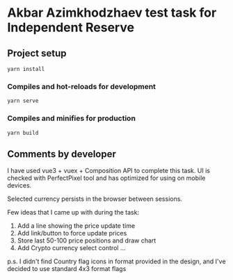 # Akbar Azimkhodzhaev test task for Independent Reserve

## Project setup
```
yarn install
```

### Compiles and hot-reloads for development
```
yarn serve
```

### Compiles and minifies for production
```
yarn build
```

## Comments by developer

I have used vue3 + vuex + Composition API to complete this task.
UI is checked with PerfectPixel tool and has optimized for using on mobile devices.

Selected currency persists in the browser between sessions.

Few ideas that I came up with during the task:
1. Add a line showing the price update time
2. Add link/button to force update prices
3. Store last 50-100 price positions and draw chart
4. Add Crypto currency select control
...

p.s. I didn't find Country flag icons in format provided in the design, and I've decided to use standard 4x3 format flags 



